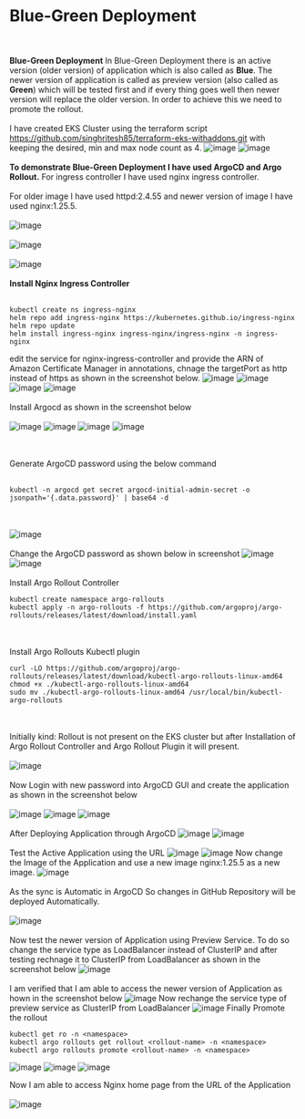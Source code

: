 # Blue-Green Deployment
<br><br/>
**Blue-Green Deployment** In Blue-Green Deployment there is an active version (older version) of application which is also called as **Blue**. The newer version of application is called as preview version (also called as **Green**) which will be tested first and if every thing goes well then newer version will replace the older version. In order to achieve this we need to promote the rollout.
<br><br/>
I have created EKS Cluster using the terraform script https://github.com/singhritesh85/terraform-eks-withaddons.git with keeping the desired, min and max node count as 4.
![image](https://github.com/singhritesh85/Deployment-Strategies/assets/56765895/f2bbbd0d-1529-4a47-9829-51187db434a5)
![image](https://github.com/singhritesh85/Deployment-Strategies/assets/56765895/29a92a2a-84ae-442a-81ee-180e7ab070e7)
<br><br/>
**To demonstrate Blue-Green Deployment I have used ArgoCD and Argo Rollout.** For ingress controller I have used nginx ingress controller.
<br><br/>
For older image I have used httpd:2.4.55 and newer version of image I have used nginx:1.25.5. 
<br><br/>
![image](https://github.com/singhritesh85/Deployment-Strategies/assets/56765895/642539d6-b954-482a-bd7d-19e76a2bb561)
<br><br/>
![image](https://github.com/singhritesh85/Deployment-Strategies/assets/56765895/2bd0ffa0-a910-4315-8831-49f818926d0c)
<br><br/>
![image](https://github.com/singhritesh85/Deployment-Strategies/assets/56765895/7568dff2-8ce2-43fa-ab92-bc85bf04215d)
<br><br/>
**Install Nginx Ingress Controller**
<br><br/>
```
kubectl create ns ingress-nginx
helm repo add ingress-nginx https://kubernetes.github.io/ingress-nginx
helm repo update
helm install ingress-nginx ingress-nginx/ingress-nginx -n ingress-nginx
```
edit the service for nginx-ingress-controller and provide the ARN of Amazon Certificate Manager in annotations, chnage the targetPort as http instead of https as shown in the screenshot below.
![image](https://github.com/singhritesh85/Deployment-Strategies/assets/56765895/58721827-5643-4632-9c43-61312deeec70)
![image](https://github.com/singhritesh85/Deployment-Strategies/assets/56765895/1840cded-0245-45fa-87d9-7a33ad051b5d)
![image](https://github.com/singhritesh85/Deployment-Strategies/assets/56765895/513b2a7d-b20c-41f8-bf3a-c9696376334d)
![image](https://github.com/singhritesh85/Deployment-Strategies/assets/56765895/148f9dba-2a52-444e-900a-e16e12f5c81a)
<br><br>
Install Argocd as shown in the screenshot below
<br><br/>
![image](https://github.com/singhritesh85/Deployment-Strategies/assets/56765895/f405a881-96bc-44fc-9858-dc4b32545363)
![image](https://github.com/singhritesh85/Deployment-Strategies/assets/56765895/d1acabab-fce4-42da-bd79-4b8492977f92)
![image](https://github.com/singhritesh85/Deployment-Strategies/assets/56765895/73bc5beb-07d4-4e66-95bc-b89f4b8d4505)
![image](https://github.com/singhritesh85/Deployment-Strategies/assets/56765895/98b7d8f9-f3a9-4ee2-9ab4-dc0dadf1eed7)

<br><br/>
Generate ArgoCD password using the below command
<br><br/>
```
kubectl -n argocd get secret argocd-initial-admin-secret -o jsonpath='{.data.password}' | base64 -d
```
<br><br/>
![image](https://github.com/singhritesh85/Deployment-Strategies/assets/56765895/282efc15-f3fe-4fe6-b24d-18a0d560caaa)
<br><br/>
Change the ArgoCD password as shown below in screenshot
![image](https://github.com/singhritesh85/Deployment-Strategies/assets/56765895/4718e222-0a5e-4074-abf3-0fdd75f1a967)
![image](https://github.com/singhritesh85/Deployment-Strategies/assets/56765895/a339cee7-e103-4703-885e-c8fad7a84da0)
<br><br/>
Install Argo Rollout Controller
```
kubectl create namespace argo-rollouts
kubectl apply -n argo-rollouts -f https://github.com/argoproj/argo-rollouts/releases/latest/download/install.yaml
```
<br><br/>
Install Argo Rollouts Kubectl plugin
```
curl -LO https://github.com/argoproj/argo-rollouts/releases/latest/download/kubectl-argo-rollouts-linux-amd64
chmod +x ./kubectl-argo-rollouts-linux-amd64
sudo mv ./kubectl-argo-rollouts-linux-amd64 /usr/local/bin/kubectl-argo-rollouts
```
<br><br/>
Initially kind: Rollout is not present on the EKS cluster but after Installation of Argo Rollout Controller and Argo Rollout Plugin it will present.
<br><br/>
![image](https://github.com/singhritesh85/Deployment-Strategies/assets/56765895/ff2f0213-5ef1-411d-b7bc-c976b7c7c065)
<br><br/>
Now Login with new password into ArgoCD GUI and create the application as shown in the screenshot below
<br><br/>
![image](https://github.com/singhritesh85/Deployment-Strategies/assets/56765895/0c3f15b3-e7a4-4a86-99a1-37cb221511f7)
![image](https://github.com/singhritesh85/Deployment-Strategies/assets/56765895/aac8b30d-aac1-4c94-8e0e-f6819a109b62)
![image](https://github.com/singhritesh85/Deployment-Strategies/assets/56765895/f76afa59-e528-4489-9472-7645e4a8e29c)
<br><br/>
After Deploying Application through ArgoCD
![image](https://github.com/singhritesh85/Deployment-Strategies/assets/56765895/492ee2ce-be53-4175-b17e-daa03e406d86)
![image](https://github.com/singhritesh85/Deployment-Strategies/assets/56765895/d6443f77-559d-425f-abca-bebb2bd97320)
<br><br/>
Test the Active Application using the URL
![image](https://github.com/singhritesh85/Deployment-Strategies/assets/56765895/e6fb25a3-b766-4825-b348-ec46b8cb5ade)
![image](https://github.com/singhritesh85/Deployment-Strategies/assets/56765895/57dc29e7-03a4-4e1c-abc6-28d5435fc22e)
Now change the Image of the Application and use a new image nginx:1.25.5 as a new image.
![image](https://github.com/singhritesh85/Deployment-Strategies/assets/56765895/eed481be-bac3-4b57-9138-9bd807d023cb)
<br><br/>
As the sync is Automatic in ArgoCD So changes in GitHub Repository will be deployed Automatically.
<br><br/>
![image](https://github.com/singhritesh85/Deployment-Strategies/assets/56765895/1a5a45fd-a419-45ba-ab7e-5ff3a5718cd4)
<br><br/>
Now test the newer version of Application using Preview Service. To do so change the service type as LoadBalancer instead of ClusterIP and after testing rechnage it to ClusterIP from LoadBalancer as shown in the screenshot below
![image](https://github.com/singhritesh85/Deployment-Strategies/assets/56765895/f55cf143-0b4c-4c26-95f2-df6000c7b76b)
<br><br/>
I am verified that I am able to access the newer version of Application as hown in the screenshot below
![image](https://github.com/singhritesh85/Deployment-Strategies/assets/56765895/eee2c5f5-0631-4a52-8bd4-5448c002a531)
Now rechange the service type of preview service as ClusterIP from LoadBalancer
![image](https://github.com/singhritesh85/Deployment-Strategies/assets/56765895/619d2512-0029-4dc1-9fa8-bf7baba795d7)
Finally Promote the rollout 
```
kubectl get ro -n <namespace>
kubectl argo rollouts get rollout <rollout-name> -n <namespace>
kubectl argo rollouts promote <rollout-name> -n <namespace>
```
![image](https://github.com/singhritesh85/Deployment-Strategies/assets/56765895/c02a09b7-4829-4256-a9a9-e6ef0c6abebf)
![image](https://github.com/singhritesh85/Deployment-Strategies/assets/56765895/4ecf38aa-d35f-4bcd-b318-79175c3a138f)
![image](https://github.com/singhritesh85/Deployment-Strategies/assets/56765895/7d55a0c7-5b1a-45c4-ab8a-4f995837af89)

Now I am able to access Nginx home page from the URL of the Application
<br><br/>
![image](https://github.com/singhritesh85/Deployment-Strategies/assets/56765895/5e34236a-4ff1-4acd-8af1-eca88d3c22ac)


